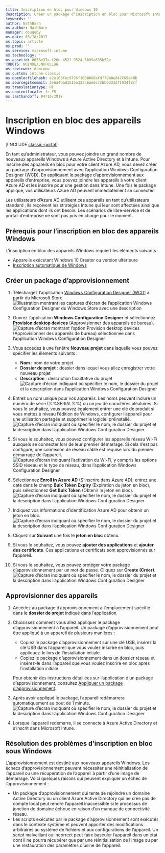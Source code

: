 ```yaml
---
title: Inscription en bloc pour Windows 10
description: Créer un package d’inscription en bloc pour Microsoft Intune
keywords: ''
author: NathBarn
ms.author: NathBarn
manager: dougeby
ms.date: 03/18/2017
ms.topic: article
ms.prod: ''
ms.service: microsoft-intune
ms.technology: ''
ms.assetid: 0053e37a-f26e-452f-9524-5039a635b52e
ROBOTS: NOINDEX,NOFOLLOW
ms.reviewer: damionw
ms.custom: intune-classic
ms.openlocfilehash: e2e168fec9796f1038080afdf79b0e847f65e40b
ms.sourcegitcommit: 5eba4bad151be32346aedc7cbb0333d71934f8cf
ms.translationtype: HT
ms.contentlocale: fr-FR
ms.lasthandoff: 04/16/2018
---
```

# <a name="bulk-enrollment-for-windows-devices"></a>Inscription en bloc des appareils Windows

[!INCLUDE [classic-portal](../includes/classic-portal.md)]

En tant qu’administrateur, vous pouvez joindre un grand nombre de nouveaux appareils Windows à Azure Active Directory et à Intune. Pour inscrire des appareils en bloc pour votre client Azure AD, vous devez créer un package d’approvisionnement avec l’application Windows Configuration Designer (WCD). En appliquant le package d’approvisionnement aux appareils d’entreprise, vous pouvez joindre les appareils à votre client Azure AD et les inscrire pour une gestion dans Intune. Une fois le package appliqué, vos utilisateurs Azure AD peuvent immédiatement se connecter.

Les utilisateurs d’Azure AD utilisent ces appareils en tant qu’utilisateurs standard ; ils reçoivent les stratégies Intune qui leur sont affectées ainsi que les applications dont ils ont besoin. Les scénarios de libre-service et de portail d’entreprise ne sont pas pris en charge pour le moment.

## <a name="prerequisites-for-windows-devices-bulk-enrollment"></a>Prérequis pour l’inscription en bloc des appareils Windows

L’inscription en bloc des appareils Windows requiert les éléments suivants :

- Appareils exécutant Windows 10 Creator ou version ultérieure
- [Inscription automatique de Windows](/intune-classic/deploy-use/set-up-windows-device-management-with-microsoft-intune#enable-windows-10-automatic-enrollment)

## <a name="create-a-provisioning-package"></a>Créer un package d’approvisionnement

1. Téléchargez l’application [Windows Configuration Designer (WCD)](https://www.microsoft.com/store/apps/9nblggh4tx22) à partir du Microsoft Store.
   ![Illustration montrant les captures d’écran de l’application Windows Configuration Designer du Windows Store avec une description](../media/bulk-enroll-store.png)

2. Ouvrez l’application **Windows Configuration Designer** et sélectionnez **Provision desktop devices** (Approvisionner des appareils de bureau).
   ![Capture d’écran montrant l’option Provision desktop devices (Approvisionner des appareils de bureau) sélectionnée dans l’application Windows Configuration Designer](../media/bulk-enroll-select.png)

3. Vous accédez à une fenêtre **Nouveau projet** dans laquelle vous pouvez spécifier les éléments suivants :
   - **Nom** : nom de votre projet
   - **Dossier de projet** : dossier dans lequel vous allez enregistrer votre nouveau projet
   - **Description** : description facultative du projet ![Capture d’écran indiquant où spécifier le nom, le dossier du projet et la description dans l’application Windows Configuration Designer](../media/bulk-enroll-name.png)

4. Entrez un nom unique pour vos appareils. Les noms peuvent inclure un numéro de série (%%SERIAL%%) ou un jeu de caractères aléatoires. Si vous le souhaitez, vous pouvez également entrer une clé de produit si vous mettez à niveau l’édition de Windows, configurer l’appareil pour une utilisation partagée et supprimer le logiciel préinstallé.<BR>
   ![Capture d’écran indiquant où spécifier le nom, le dossier du projet et la description dans l’application Windows Configuration Designer](../media/bulk-enroll-device.png)

5. Si vous le souhaitez, vous pouvez configurer les appareils réseau Wi-Fi auxquels se connecter lors de leur premier démarrage.  Si cela n’est pas configuré, une connexion de réseau câblé est requise lors du premier démarrage de l’appareil.
   ![Capture d’écran indiquant l’activation du Wi-Fi, y compris les options SSID réseau et le type de réseau, dans l’application Windows Configuration Designer](../media/bulk-enroll-network.png)

6. Sélectionnez **Enroll in Azure AD** (S’inscrire dans Azure AD), entrez une date dans le champ **Bulk Token Expiry** (Expiration du jeton en bloc), puis sélectionnez **Get Bulk Token** (Obtenir le jeton en bloc).
   ![Capture d’écran indiquant où spécifier le nom, le dossier du projet et la description dans l’application Windows Configuration Designer](../media/bulk-enroll-account.png)

7. Indiquez vos informations d’identification Azure AD pour obtenir un jeton en bloc.
   ![Capture d’écran indiquant où spécifier le nom, le dossier du projet et la description dans l’application Windows Configuration Designer](../media/bulk-enroll-cred.png)

8. Cliquez sur **Suivant** une fois le **jeton en bloc** obtenu.

9. Si vous le souhaitez, vous pouvez **ajouter des applications** et **ajouter des certificats**. Ces applications et certificats sont approvisionnés sur l’appareil.

10. Si vous le souhaitez, vous pouvez protéger votre package d’approvisionnement par un mot de passe.  Cliquez sur **Create (Créer)**.
    ![Capture d’écran indiquant où spécifier le nom, le dossier du projet et la description dans l’application Windows Configuration Designer](../media/bulk-enroll-create.png)

## <a name="provision-devices"></a>Approvisionner des appareils

1. Accédez au package d’approvisionnement à l’emplacement spécifié dans le **dossier de projet** indiqué dans l’application.

2. Choisissez comment vous allez appliquer le package d’approvisionnement à l’appareil.  Un package d’approvisionnement peut être appliqué à un appareil de plusieurs manières :
   - Copiez le package d’approvisionnement sur une clé USB, insérez la clé USB dans l’appareil que vous voulez inscrire en bloc, puis appliquez-le lors de l’installation initiale
   - Copiez le package d’approvisionnement dans un dossier réseau et insérez-le dans l’appareil que vous voulez inscrire en bloc après l’installation initiale

   Pour obtenir des instructions détaillées sur l’application d’un package d’approvisionnement, consultez [Appliquer un package d’approvisionnement](https://technet.microsoft.com/itpro/windows/configure/provisioning-apply-package).

3. Après avoir appliqué le package, l’appareil redémarrera automatiquement au bout de 1 minute.
   ![Capture d’écran indiquant où spécifier le nom, le dossier du projet et la description dans l’application Windows Configuration Designer](../media/bulk-enroll-add.png)

4. Lorsque l’appareil redémarre, il se connecte à Azure Active Directory et s’inscrit dans Microsoft Intune.

## <a name="troubleshooting-windows-bulk-enrollment"></a>Résolution des problèmes d’inscription en bloc sous Windows

L’approvisionnement est destiné aux nouveaux appareils Windows. Les échecs d’approvisionnement peuvent nécessiter une réinitialisation de l’appareil ou une récupération de l’appareil à partir d’une image de démarrage. Voici quelques raisons qui peuvent expliquer un échec de l’approvisionnement :

- Un package d’approvisionnement qui tente de rejoindre un domaine Active Directory ou un client Azure Active Directory qui ne crée pas de compte local peut rendre l’appareil inaccessible si le processus de jonction de domaine échoue en raison d’un manque de connectivité réseau.
- Les scripts exécutés par le package d’approvisionnement sont exécutés dans le contexte système et peuvent apporter des modifications arbitraires au système de fichiers et aux configurations de l’appareil. Un script malveillant ou incorrect peut faire basculer l’appareil dans un état dont il ne pourra récupérer que par une réinitialisation de l’image ou par une restauration des paramètres d’usine de l’appareil.
